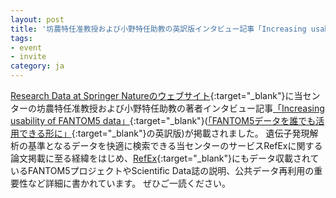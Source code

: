 ```yaml
---
layout: post
title: '坊農特任准教授および小野特任助教の英訳版インタビュー記事「Increasing usability of FANTOM5 data」公開のお知らせ'
tags:
- event
- invite
category: ja
---
```


[Research Data at Springer Natureのウェブサイト](https://www.natureasia.com/ja-jp/scientificdata/){:target="_blank"}に当センターの坊農特任准教授および小野特任助教の著者インタビュー記事[「Increasing usability of FANTOM5 data」](https://researchdata.springernature.com/users/83331-yoshiko-fujikawa/posts/29947-increasing-the-usability-of-fantom5-data){:target="_blank"}([「FANTOM5データを誰でも活用できる形に」](https://www.natureasia.com/ja-jp/scientificdata/papers-from-japan/fantom5){:target="_blank"}の英訳版)が掲載されました。
遺伝子発現解析の基準となるデータを快適に検索できる当センターのサービスRefExに関する論文掲載に至る経緯をはじめ、[RefEx](http://refex.dbcls.jp/){:target="_blank"}にもデータ収載されているFANTOM5プロジェクトやScientific Data誌の説明、公共データ再利用の重要性など詳細に書かれています。
ぜひご一読ください。